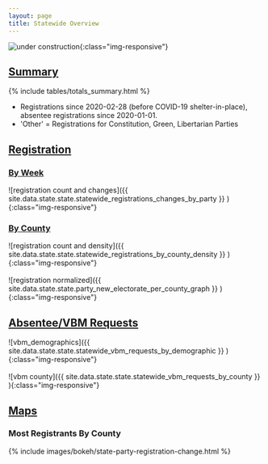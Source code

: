 ```yaml
---
layout: page
title: Statewide Overview
---
```


![under construction](http://textfiles.com/underconstruction/mamagnolia_acresunderconstruction.gif){:class="img-responsive"}

## [Summary](#summary)

{% include tables/totals_summary.html %}

- Registrations since 2020-02-28 (before COVID-19 shelter-in-place), absentee
  registrations since 2020-01-01.
- 'Other' = Registrations for Constitution, Green, Libertarian Parties

## [Registration](#registrations)

### [By Week](#registrations)

![registration count and changes]({{ site.data.state.state.statewide_registrations_changes_by_party }} ){:class="img-responsive"}

### [By County](#counties)

![registration count and density]({{ site.data.state.state.statewide_registrations_by_county_density }} ){:class="img-responsive"}
<br/><br/>
![registration normalized]({{ site.data.state.state.party_new_electorate_per_county_graph }} ){:class="img-responsive"}

## [Absentee/VBM Requests](#absentee)

![vbm_demographics]({{ site.data.state.state.statewide_vbm_requests_by_demographic }} ){:class="img-responsive"}
<br/><br/>
![vbm county]({{ site.data.state.state.statewide_vbm_requests_by_county }} ){:class="img-responsive"}

## [Maps](#maps)

### Most Registrants By County

{% include images/bokeh/state-party-registration-change.html %}
